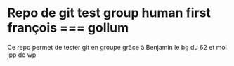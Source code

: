 # Repo de git test group human first françois === gollum


Ce repo permet de tester git en groupe grâce à Benjamin le bg du 62 et moi jpp de wp

